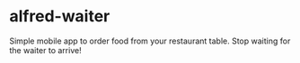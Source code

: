 # alfred-waiter
Simple mobile app to order food from your restaurant table. Stop waiting for the waiter to arrive!
